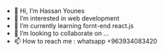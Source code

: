 - 👋 Hi, I’m Hassan Younes
- 👀 I’m interested in web development
- 🌱 I’m currently learning fornt-end react.js
- 💞️ I’m looking to collaborate on ...
- 📫 How to reach me : whatsapp +963934083420

<!---
HassanYouness/HassanYouness is a ✨ special ✨ repository because its `README.md` (this file) appears on your GitHub profile.
You can click the Preview link to take a look at your changes.
--->
